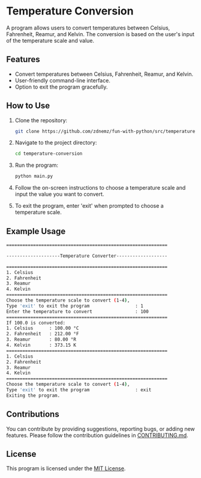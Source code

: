 # Temperature Conversion

A program allows users to convert temperatures between Celsius, Fahrenheit, Reamur, and Kelvin. The conversion is based on the user's input of the temperature scale and value.

## Features

- Convert temperatures between Celsius, Fahrenheit, Reamur, and Kelvin.
- User-friendly command-line interface.
- Option to exit the program gracefully.

## How to Use

1. Clone the repository:

   ```bash
   git clone https://github.com/zdnemz/fun-with-python/src/temperature-conversion.git
   ```

2. Navigate to the project directory:

   ```bash
   cd temperature-conversion
   ```

3. Run the program:

   ```bash
   python main.py
   ```

4. Follow the on-screen instructions to choose a temperature scale and input the value you want to convert.

5. To exit the program, enter 'exit' when prompted to choose a temperature scale.

## Example Usage

```bash
============================================================

--------------------Temperature Converter-------------------

============================================================
1. Celsius
2. Fahrenheit
3. Reamur
4. Kelvin
============================================================
Choose the temperature scale to convert (1-4),
Type 'exit' to exit the program                 : 1
Enter the temperature to convert                : 100
============================================================
If 100.0 is converted:
1. Celsius      : 100.00 °C
2. Fahrenheit   : 212.00 °F
3. Reamur       : 80.00 °R
4. Kelvin       : 373.15 K
============================================================
1. Celsius
2. Fahrenheit
3. Reamur
4. Kelvin
============================================================
Choose the temperature scale to convert (1-4),
Type 'exit' to exit the program                 : exit
Exiting the program.
```

## Contributions

You can contribute by providing suggestions, reporting bugs, or adding new features. Please follow the contribution guidelines in [CONTRIBUTING.md](/CONTRIBUTING.md).

## License

This program is licensed under the [MIT License](/LICENSE).
